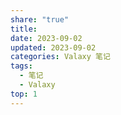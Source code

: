 ```yaml
---
share: "true"
title: 
date: 2023-09-02
updated: 2023-09-02
categories: Valaxy 笔记
tags:
  - 笔记
  - Valaxy
top: 1
---
```

